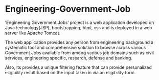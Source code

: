 # Engineering-Government-Job

‘Engineering Government Jobs’ project is a web application developed on Java technology(JSP), bootstrapping, html, css and is deployed in a web server like Apache Tomcat. 

The web application provides any person from engineering background a systematic tool and comprehensive solution to browse across various Government Jobs available from among various job domains such as civil services, engineering specific, research, defense and banking. 

Also, its provides a unique filtering feature that can provide personalized eligibility result based on the input taken in via an eligibility form.
